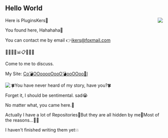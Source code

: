 ## Hello World ##

<a href="https://github.com/PluginsKers"><img align="right" src="https://github-readme-stats.vercel.app/api?username=PluginsKers&hide_title=true&theme=gruvbox" /></a>

Here is PluginsKers👋

You found here, Hahahaha🧐

You can contact me by email 👉ikers@foxmail.com

📗📘📒📝📊📋📕📓📙

Come to me to discuss.

My Site: [Co💣OOooooOooO💣ooOOoo🌟l](https://www.52craft.cc/)

<a href="https://github.com/PluginsKers?tab=repositories"><img align="left" src="https://github-readme-stats.vercel.app/api/top-langs/?username=PluginsKers&layout=compact&theme=gruvbox" /></a>

🍀You have never heard of my story, have you?🍀

Forget it, I should be sentimental. sad😭

No matter what, you came here.💫

Actually I have a lot of Repositories🌚But they are all hidden by me🌚Most of the reasons...🌚🌚

I haven't finished writing them yet💧💧
